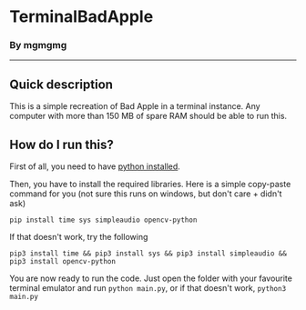 # TerminalBadApple
### By mgmgmg
---
## Quick description
This is a simple recreation of Bad Apple in a terminal instance.
Any computer with more than 150 MB of spare RAM should be able to run this.

## How do I run this?
First of all, you need to have [python installed](https://www.python.org/downloads/).

Then, you have to install the required libraries. Here is a simple copy-paste command for you (not sure this runs on windows, but don't care + didn't ask)
```
pip install time sys simpleaudio opencv-python
```
If that doesn't work, try the following
```
pip3 install time && pip3 install sys && pip3 install simpleaudio && pip3 install opencv-python
```

You are now ready to run the code. Just open the folder with your favourite terminal emulator and run `python main.py`, or if that doesn't work, `python3 main.py`
